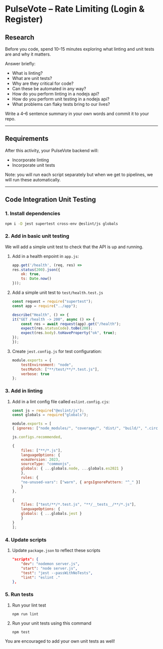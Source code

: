# PulseVote – Rate Limiting (Login & Register)

## Research
Before you code, spend 10–15 minutes exploring what linting and unit tests are and why it matters.

Answer briefly:
- What is linting?
- What are unit tests?
- Why are they critical for code?
- Can these be automated in any way?
- How do you perform linting in a nodejs api?
- How do you perform unit testing in a nodejs api?
- What problems can flaky tests bring to our lives?

Write a 4–6 sentence summary in your own words and commit it to your repo.

---

## Requirements
After this activity, your PulseVote backend will:
- Incorporate linting
- Incorporate unit tests

Note: you will run each script separately but when we get to pipelines, we will run these automatically.

---

## Code Integration Unit Testing

### 1. Install dependencies
```bash
npm i -D jest supertest cross-env @eslint/js globals
```

### 2. Add in basic unit testing

We will add a simple unit test to check that the API is up and running.

1. Add in a health enpoint in `app.js`:
    ```js
    app.get('/health', (req, res) => 
    res.status(200).json({
        ok: true,
        ts: Date.now()
    }));
    ```

1. Add a simple unit test to `test/health.test.js`
    ```js
    const request = require("supertest");
    const app = require("../app");

    describe("Health", () => {
    it("GET /health -> 200", async () => {
        const res = await request(app).get("/health");
        expect(res.statusCode).toBe(200);
        expect(res.body).toHaveProperty("ok", true);
    });
    });
    ```

1. Create `jest.config.js` for test configuration:
    ```js
    module.exports = {
        testEnvironment: "node",
        testMatch: ["**/test/**/*.test.js"],
        verbose: true
    };
    ```
### 3. Add in linting

1. Add in a lint config file called `eslint.config.cjs`:
    ```js
    const js = require("@eslint/js");
    const globals = require("globals");

    module.exports = [
    { ignores: ["node_modules/", "coverage/", "dist/", "build/", ".circleci/", "ssl/"] },

    js.configs.recommended,

    {
        files: ["**/*.js"],
        languageOptions: {
        ecmaVersion: 2023,
        sourceType: "commonjs",
        globals: { ...globals.node, ...globals.es2021 }
        },
        rules: {
        "no-unused-vars": ["warn", { argsIgnorePattern: "^_" }]
        }
    },

    {
        files: ["test/**/*.test.js", "**/__tests__/**/*.js"],
        languageOptions: {
        globals: { ...globals.jest }
        }
    }
    ];
    ```

### 4. Update scripts

1. Update `package.json` to reflect these scripts

    ```json
    "scripts": {
        "dev": "nodemon server.js",
        "start": "node server.js",
        "test": "jest --passWithNoTests",
        "lint": "eslint ."
    },
    ```
### 5. Run tests

1. Run your lint test
    ```
    npm run lint
    ```

1. Run your unit tests using this command
    ```
    npm test
    ```

You are encouraged to add your own unit tests as well!